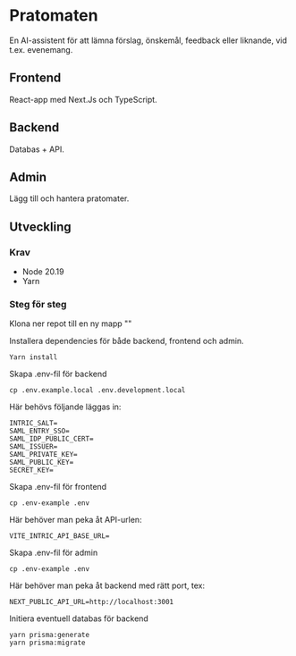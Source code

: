 # Pratomaten

En AI-assistent för att lämna förslag, önskemål, feedback eller liknande, vid t.ex. evenemang.

## Frontend

React-app med Next.Js och TypeScript.

## Backend

Databas + API.

## Admin

Lägg till och hantera pratomater.

## Utveckling

### Krav

- Node 20.19
- Yarn

### Steg för steg

Klona ner repot till en ny mapp ""

Installera dependencies för både backend, frontend och admin.

```
Yarn install
```

Skapa .env-fil för backend

```
cp .env.example.local .env.development.local
```

Här behövs följande läggas in:

```
INTRIC_SALT=
SAML_ENTRY_SSO=
SAML_IDP_PUBLIC_CERT=
SAML_ISSUER=
SAML_PRIVATE_KEY=
SAML_PUBLIC_KEY=
SECRET_KEY=
```

Skapa .env-fil för frontend

```
cp .env-example .env
```

Här behöver man peka åt API-urlen:

```
VITE_INTRIC_API_BASE_URL=
```

Skapa .env-fil för admin

```
cp .env-example .env
```

Här behöver man peka åt backend med rätt port, tex:

```
NEXT_PUBLIC_API_URL=http://localhost:3001
```

Initiera eventuell databas för backend

```
yarn prisma:generate
yarn prisma:migrate
```

